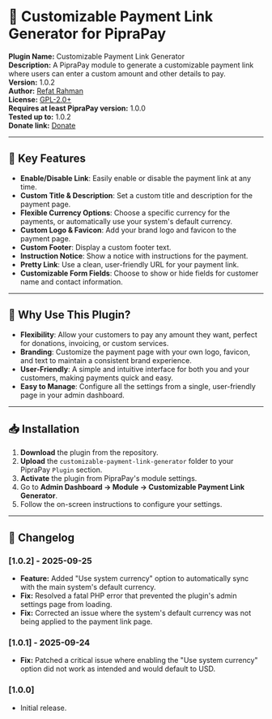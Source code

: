 # 🔗 Customizable Payment Link Generator for PipraPay

**Plugin Name:** Customizable Payment Link Generator  
**Description:** A PipraPay module to generate a customizable payment link where users can enter a custom amount and other details to pay.  
**Version:** 1.0.2  
**Author:** [Refat Rahman](https://github.com/refatbd)  
**License:** [GPL-2.0+](https://www.gnu.org/licenses/gpl-2.0.html)  
**Requires at least PipraPay version:** 1.0.0  
**Tested up to:** 1.0.2  
**Donate link:** [Donate](https://refat.ovh/donate)

---

## 📌 Key Features

-   **Enable/Disable Link**: Easily enable or disable the payment link at any time.
-   **Custom Title & Description**: Set a custom title and description for the payment page.
-   **Flexible Currency Options**: Choose a specific currency for the payments, or automatically use your system's default currency.
-   **Custom Logo & Favicon**: Add your brand logo and favicon to the payment page.
-   **Custom Footer**: Display a custom footer text.
-   **Instruction Notice**: Show a notice with instructions for the payment.
-   **Pretty Link**: Use a clean, user-friendly URL for your payment link.
-   **Customizable Form Fields**: Choose to show or hide fields for customer name and contact information.

---

## 🎯 Why Use This Plugin?

-   **Flexibility**: Allow your customers to pay any amount they want, perfect for donations, invoicing, or custom services.
-   **Branding**: Customize the payment page with your own logo, favicon, and text to maintain a consistent brand experience.
-   **User-Friendly**: A simple and intuitive interface for both you and your customers, making payments quick and easy.
-   **Easy to Manage**: Configure all the settings from a single, user-friendly page in your admin dashboard.

---

## 📥 Installation

1.  **Download** the plugin from the repository.
2.  **Upload** the `customizable-payment-link-generator` folder to your PipraPay `Plugin` section.
3.  **Activate** the plugin from PipraPay's module settings.
4.  Go to **Admin Dashboard → Module → Customizable Payment Link Generator**.
5.  Follow the on-screen instructions to configure your settings.

---

## 📜 Changelog

### [1.0.2] - 2025-09-25
- **Feature:** Added "Use system currency" option to automatically sync with the main system's default currency.
- **Fix:** Resolved a fatal PHP error that prevented the plugin's admin settings page from loading.
- **Fix:** Corrected an issue where the system's default currency was not being applied to the payment link page.

### [1.0.1] - 2025-09-24
- **Fix:** Patched a critical issue where enabling the "Use system currency" option did not work as intended and would default to USD.

### [1.0.0]
- Initial release.